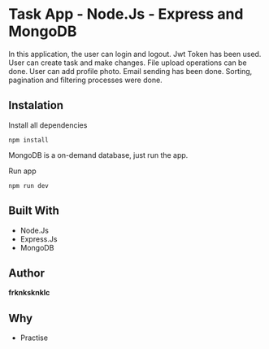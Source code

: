 # Task App - Node.Js - Express and MongoDB

In this application, the user can login and logout. Jwt Token has been used. User can create task and make changes. File upload operations can be done. User can add profile photo. Email sending has been done. Sorting, pagination and filtering processes were done.

## Instalation

Install all dependencies

```
npm install
```

MongoDB is a on-demand database, just run the app.

Run app

```
npm run dev
```

## Built With

* Node.Js
* Express.Js
* MongoDB


## Author

**frknksknklc**


## Why

* Practise